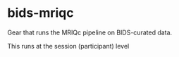 # bids-mriqc
Gear that runs the MRIQc pipeline on BIDS-curated data.

This runs at the session (participant) level
